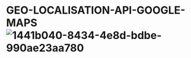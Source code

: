 # GEO-LOCALISATION-API-GOOGLE-MAPS![1441b040-8434-4e8d-bdbe-990ae23aa780](https://user-images.githubusercontent.com/116924888/218544561-08b23535-7392-45e7-a872-4a59567d29e9.jpg)
